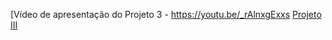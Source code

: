 [Vídeo de apresentação do Projeto 3 - https://youtu.be/_rAlnxgExxs
[Projeto III](https://github.com/marciofag/ciencia-de-dados-compass-uol/blob/main/projeto3/risco_de_credito_em_emprestimos.ipynb)
